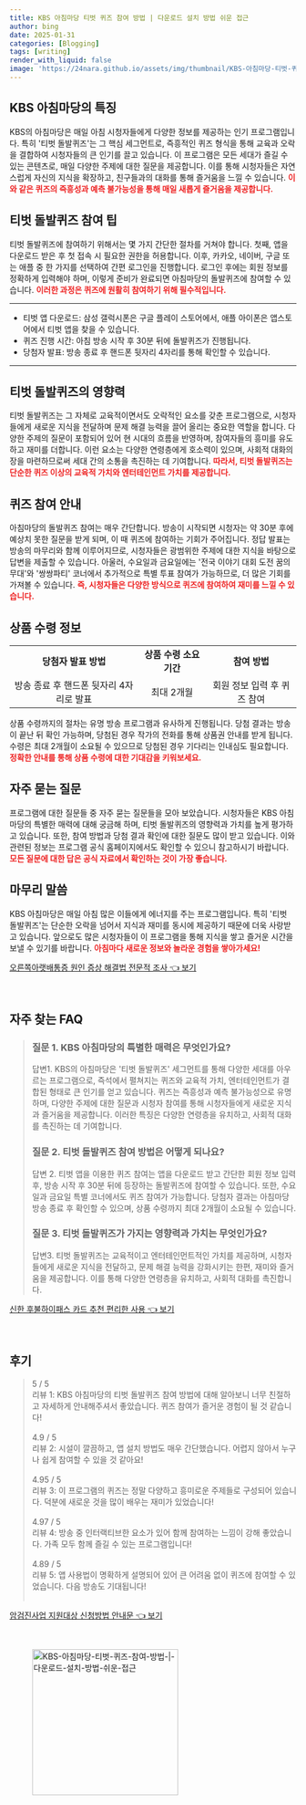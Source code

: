```yaml
---
title: KBS 아침마당 티벗 퀴즈 참여 방법 | 다운로드 설치 방법 쉬운 접근
author: bing
date: 2025-01-31
categories: [Blogging]
tags: [writing]
render_with_liquid: false
image: 'https://24nara.github.io/assets/img/thumbnail/KBS-아침마당-티벗-퀴즈-참여-방법-|-다운로드-설치-방법-쉬운-접근.webp'
---
```



<h2 id='아침마당_특징'>KBS 아침마당의 특징</h2>

<p>KBS의 아침마당은 매일 아침 시청자들에게 다양한 정보를 제공하는 인기 프로그램입니다. 특히 '티벗 돌발퀴즈'는 그 핵심 세그먼트로, 즉흥적인 퀴즈 형식을 통해 교육과 오락을 결합하여 시청자들의 큰 인기를 끌고 있습니다. 이 프로그램은 모든 세대가 즐길 수 있는 콘텐츠로, 매일 다양한 주제에 대한 질문을 제공합니다. 이를 통해 시청자들은 자연스럽게 자신의 지식을 확장하고, 친구들과의 대화를 통해 즐거움을 느낄 수 있습니다. <b><span style="color: #ee2323;">이와 같은 퀴즈의 즉흥성과 예측 불가능성을 통해 매일 새롭게 즐거움을 제공합니다.</span></b></p>

<h2 id='티벗_돌발퀴즈_팁'>티벗 돌발퀴즈 참여 팁</h2>

<p>티벗 돌발퀴즈에 참여하기 위해서는 몇 가지 간단한 절차를 거쳐야 합니다. 첫째, 앱을 다운로드 받은 후 첫 접속 시 필요한 권한을 허용합니다. 이후, 카카오, 네이버, 구글 또는 애플 중 한 가지를 선택하여 간편 로그인을 진행합니다. 로그인 후에는 회원 정보를 정확하게 입력해야 하며, 이렇게 준비가 완료되면 아침마당의 돌발퀴즈에 참여할 수 있습니다. <b><span style="color: #ee2323;">이러한 과정은 퀴즈에 원활히 참여하기 위해 필수적입니다.</span></b></p>

<hr />

<ul>
    <li>티벗 앱 다운로드: 삼성 갤럭시폰은 구글 플레이 스토어에서, 애플 아이폰은 앱스토어에서 티벗 앱을 찾을 수 있습니다.</li>
    <li>퀴즈 진행 시간: 아침 방송 시작 후 30분 뒤에 돌발퀴즈가 진행됩니다.</li>
    <li>당첨자 발표: 방송 종료 후 핸드폰 뒷자리 4자리를 통해 확인할 수 있습니다.</li>
</ul>

<hr />

<h2 id='티벗_돌발퀴즈의_영향력'>티벗 돌발퀴즈의 영향력</h2>

<p>티벗 돌발퀴즈는 그 자체로 교육적이면서도 오락적인 요소를 갖춘 프로그램으로, 시청자들에게 새로운 지식을 전달하며 문제 해결 능력을 끌어 올리는 중요한 역할을 합니다. 다양한 주제의 질문이 포함되어 있어 현 시대의 흐름을 반영하며, 참여자들의 흥미를 유도하고 재미를 더합니다. 이런 요소는 다양한 연령층에게 호소력이 있으며, 사회적 대화의 장을 마련하므로써 세대 간의 소통을 촉진하는 데 기여합니다. <b><span style="color: #ee2323;">따라서, 티벗 돌발퀴즈는 단순한 퀴즈 이상의 교육적 가치와 엔터테인먼트 가치를 제공합니다.</span></b></p>

<h2 id='퀴즈_참여_안내'>퀴즈 참여 안내</h2>

<p>아침마당의 돌발퀴즈 참여는 매우 간단합니다. 방송이 시작되면 시청자는 약 30분 후에 예상치 못한 질문을 받게 되며, 이 때 퀴즈에 참여하는 기회가 주어집니다. 정답 발표는 방송의 마무리와 함께 이루어지므로, 시청자들은 광범위한 주제에 대한 지식을 바탕으로 답변을 제출할 수 있습니다. 아울러, 수요일과 금요일에는 '전국 이야기 대회 도전 꿈의 무대'와 '쌍쌍파티' 코너에서 추가적으로 특별 투표 참여가 가능하므로, 더 많은 기회를 가져볼 수 있습니다. <b><span style="color: #ee2323;">즉, 시청자들은 다양한 방식으로 퀴즈에 참여하여 재미를 느낄 수 있습니다.</span></b></p>

<h2 id='상품_수령_정보'>상품 수령 정보</h2>

<table>
    <tr>
        <td style="text-align: center; height: 17px;"><b>당첨자 발표 방법</b></td>
        <td style="text-align: center; height: 17px;"><b>상품 수령 소요 기간</b></td>
        <td style="text-align: center; height: 17px;"><b>참여 방법</b></td>
    </tr>
    <tr>
        <td style="text-align: center; height: 17px;">방송 종료 후 핸드폰 뒷자리 4자리로 발표</td>
        <td style="text-align: center; height: 17px;">최대 2개월</td>
        <td style="text-align: center; height: 17px;">회원 정보 입력 후 퀴즈 참여</td>
    </tr>
</table>

<p>상품 수령까지의 절차는 유명 방송 프로그램과 유사하게 진행됩니다. 당첨 결과는 방송이 끝난 뒤 확인 가능하며, 당첨된 경우 작가의 전화를 통해 상품권 안내를 받게 됩니다. 수령은 최대 2개월이 소요될 수 있으므로 당첨된 경우 기다리는 인내심도 필요합니다. <b><span style="color: #ee2323;">정확한 안내를 통해 상품 수령에 대한 기대감을 키워보세요.</span></b></p>

<h2 id='자주_묻는_질문'>자주 묻는 질문</h2>

<p>프로그램에 대한 질문들 중 자주 묻는 질문들을 모아 보았습니다. 시청자들은 KBS 아침마당의 특별한 매력에 대해 궁금해 하며, 티벗 돌발퀴즈의 영향력과 가치를 높게 평가하고 있습니다. 또한, 참여 방법과 당첨 결과 확인에 대한 질문도 많이 받고 있습니다. 이와 관련된 정보는 프로그램 공식 홈페이지에서도 확인할 수 있으니 참고하시기 바랍니다. <b><span style="color: #ee2323;">모든 질문에 대한 답은 공식 자료에서 확인하는 것이 가장 좋습니다.</span></b></p>

<h2 id='마무리_말씀'>마무리 말씀</h2>

<p>KBS 아침마당은 매일 아침 많은 이들에게 에너지를 주는 프로그램입니다. 특히 '티벗 돌발퀴즈'는 단순한 오락을 넘어서 지식과 재미를 동시에 제공하기 때문에 더욱 사랑받고 있습니다. 앞으로도 많은 시청자들이 이 프로그램을 통해 지식을 쌓고 즐거운 시간을 보낼 수 있기를 바랍니다. <b><span style="color: #ee2323;">아침마다 새로운 정보와 놀라운 경험을 쌓아가세요!</span></b></p>


<p><a class="click-button" title="오른쪽아랫배통증 원인 증상 해결법 전문적 조사" href="https://24nara.github.io/posts/%EC%98%A4%EB%A5%B8%EC%AA%BD%EC%95%84%EB%9E%AB%EB%B0%B0%ED%86%B5%EC%A6%9D-%EC%9B%90%EC%9D%B8-%EC%A6%9D%EC%83%81-%ED%95%B4%EA%B2%B0%EB%B2%95-%EC%A0%84%EB%AC%B8%EC%A0%81-%EC%A1%B0%EC%82%AC/" rel="dofollow">오른쪽아랫배통증 원인 증상 해결법 전문적 조사 👈 보기</a></p><br>
<h2 id='자주_찾는_FAQ'>자주 찾는 FAQ</h2>
<div itemscope="" itemtype="https://schema.org/FAQPage">
<blockquote>
<div itemscope="" itemprop="mainEntity" itemtype="https://schema.org/Question">
<h3 itemprop="name">질문 1. KBS 아침마당의 특별한 매력은 무엇인가요?</h3>
<div itemscope="" itemprop="acceptedAnswer" itemtype="https://schema.org/Answer">
<span itemprop="text">
<p>답변1. KBS의 아침마당은 '티벗 돌발퀴즈' 세그먼트를 통해 다양한 세대를 아우르는 프로그램으로, 즉석에서 펼쳐지는 퀴즈와 교육적 가치, 엔터테인먼트가 결합된 형태로 큰 인기를 얻고 있습니다. 퀴즈는 즉흥성과 예측 불가능성으로 유명하며, 다양한 주제에 대한 질문과 시청자 참여를 통해 시청자들에게 새로운 지식과 즐거움을 제공합니다. 이러한 특징은 다양한 연령층을 유치하고, 사회적 대화를 촉진하는 데 기여합니다.</p>
</span>
</div>
</div>
<div itemscope="" itemprop="mainEntity" itemtype="https://schema.org/Question">
<h3 itemprop="name">질문 2. 티벗 돌발퀴즈 참여 방법은 어떻게 되나요?</h3>
<div itemscope="" itemprop="acceptedAnswer" itemtype="https://schema.org/Answer">
<span itemprop="text">
<p>답변 2. 티벗 앱을 이용한 퀴즈 참여는 앱을 다운로드 받고 간단한 회원 정보 입력 후, 방송 시작 후 30분 뒤에 등장하는 돌발퀴즈에 참여할 수 있습니다. 또한, 수요일과 금요일 특별 코너에서도 퀴즈 참여가 가능합니다. 당첨자 결과는 아침마당 방송 종료 후 확인할 수 있으며, 상품 수령까지 최대 2개월이 소요될 수 있습니다.</p>
</span>
</div>
</div>
<div itemscope="" itemprop="mainEntity" itemtype="https://schema.org/Question">
<h3 itemprop="name">질문 3. 티벗 돌발퀴즈가 가지는 영향력과 가치는 무엇인가요?</h3>
<div itemscope="" itemprop="acceptedAnswer" itemtype="https://schema.org/Answer">
<span itemprop="text">
<p>답변3. 티벗 돌발퀴즈는 교육적이고 엔터테인먼트적인 가치를 제공하며, 시청자들에게 새로운 지식을 전달하고, 문제 해결 능력을 강화시키는 한편, 재미와 즐거움을 제공합니다. 이를 통해 다양한 연령층을 유치하고, 사회적 대화를 촉진합니다.</p>
</span>
</div>
</div>
</blockquote>
</div>
<p><a class="click-button" title="신한 후불하이패스 카드 추천 편리한 사용" href="https://24nara.github.io/posts/%EC%8B%A0%ED%95%9C-%ED%9B%84%EB%B6%88%ED%95%98%EC%9D%B4%ED%8C%A8%EC%8A%A4-%EC%B9%B4%EB%93%9C-%EC%B6%94%EC%B2%9C-%ED%8E%B8%EB%A6%AC%ED%95%9C-%EC%82%AC%EC%9A%A9/" rel="dofollow">신한 후불하이패스 카드 추천 편리한 사용 👈 보기</a></p><br>
<h2 id='후기'>후기</h2>
<div itemscope itemtype="https://schema.org/Product">
  <blockquote>
  <div itemprop="review" itemscope itemtype="https://schema.org/Review">
      <div itemprop="reviewRating" itemscope itemtype="https://schema.org/Rating"> <span itemprop="ratingValue">5</span> / <span itemprop="bestRating">5</span> </div>
      <span itemprop="reviewBody">리뷰 1: KBS 아침마당의 티벗 돌발퀴즈 참여 방법에 대해 알아보니 너무 친절하고 자세하게 안내해주셔서 좋았습니다. 퀴즈 참여가 즐거운 경험이 될 것 같습니다!</span>
  </div>
  <br>
  <div itemprop="review" itemscope itemtype="https://schema.org/Review">
      <div itemprop="reviewRating" itemscope itemtype="https://schema.org/Rating"> <span itemprop="ratingValue">4.9</span> / <span itemprop="bestRating">5</span> </div>
      <span itemprop="reviewBody">리뷰 2: 시설이 깔끔하고, 앱 설치 방법도 매우 간단했습니다. 어렵지 않아서 누구나 쉽게 참여할 수 있을 것 같아요!</span>
  </div>
  <br>
  <div itemprop="review" itemscope itemtype="https://schema.org/Review">
      <div itemprop="reviewRating" itemscope itemtype="https://schema.org/Rating"> <span itemprop="ratingValue">4.95</span> / <span itemprop="bestRating">5</span> </div>
      <span itemprop="reviewBody">리뷰 3: 이 프로그램의 퀴즈는 정말 다양하고 흥미로운 주제들로 구성되어 있습니다. 덕분에 새로운 것을 많이 배우는 재미가 있었습니다!</span>
  </div>
  <br>
  <div itemprop="review" itemscope itemtype="https://schema.org/Review">
      <div itemprop="reviewRating" itemscope itemtype="https://schema.org/Rating"> <span itemprop="ratingValue">4.97</span> / <span itemprop="bestRating">5</span> </div>
      <span itemprop="reviewBody">리뷰 4: 방송 중 인터랙티브한 요소가 있어 함께 참여하는 느낌이 강해 좋았습니다. 가족 모두 함께 즐길 수 있는 프로그램입니다!</span>
  </div>
  <br>
  <div itemprop="review" itemscope itemtype="https://schema.org/Review">
      <div itemprop="reviewRating" itemscope itemtype="https://schema.org/Rating"> <span itemprop="ratingValue">4.89</span> / <span itemprop="bestRating">5</span> </div>
      <span itemprop="reviewBody">리뷰 5: 앱 사용법이 명확하게 설명되어 있어 큰 어려움 없이 퀴즈에 참여할 수 있었습니다. 다음 방송도 기대됩니다!</span>
  </div>
  <br>
  </blockquote>
</div>
<p><a class="click-button" title="암검진사업 지원대상 신청방법 안내문" href="https://24nara.github.io/posts/%EC%95%94%EA%B2%80%EC%A7%84%EC%82%AC%EC%97%85-%EC%A7%80%EC%9B%90%EB%8C%80%EC%83%81-%EC%8B%A0%EC%B2%AD%EB%B0%A9%EB%B2%95-%EC%95%88%EB%82%B4%EB%AC%B8/" rel="dofollow">암검진사업 지원대상 신청방법 안내문 👈 보기</a></p><br>
<figure class="image"><img src="https://24nara.github.io/assets/img/thumbnail/KBS-아침마당-티벗-퀴즈-참여-방법-|-다운로드-설치-방법-쉬운-접근.webp" alt="KBS-아침마당-티벗-퀴즈-참여-방법-|-다운로드-설치-방법-쉬운-접근" width="256" height="256"></figure>
